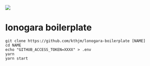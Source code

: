 ![](https://github.com/kthjm/ikc-lonogara/blob/master/src/single/rogo/opengraph.white.svg)

# lonogara boilerplate

```shell
git clone https://github.com/kthjm/lonogara-boilerplate [NAME]
cd NAME
echo "GITHUB_ACCESS_TOKEN=XXXX" > .env
yarn
yarn start
```
